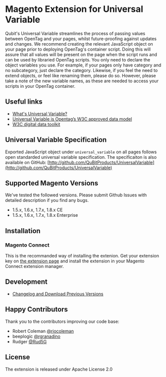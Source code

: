 # Magento Extension for Universal Variable

Qubit's Universal Variable streamlines the process of passing values between OpenTag and your pages, whilst future-proofing against updates and changes. We recommend creating the relevant JavaScript object on your page prior to deploying OpenTag's container script. Doing this will assure that all values will be present on the page when the script runs and can be used by libraried OpenTag scripts. You only need to declare the object variables you use. For example, if your pages only have category and no subcategory, just declare the category. Likewise, if you feel the need to extend objects, or feel like renaming them, please do so. However, please take a note of the new variable names, as these are needed to access your scripts in your OpenTag container.

## Useful links

 * [What's Universal Variable?](http://tools.qubitproducts.com/uv/developers/) 
 * [Universal Variable is Opentag’s W3C approved data model](http://www.qubitproducts.com/tag-management/data-model)
 * [W3C digital data toolkit](http://www.w3cdigitaldatatoolkit.com/)
 

## Universal Variable Specification
Exported JavaScript object under `universal_variable` on all pages follows open standarded universal variable specification. The specificaiton is also available on GitHub:
[http://github.com/QuBitProducts/UniversalVariable](http://github.com/QuBitProducts/UniversalVariable)

## Supported Magento Versions

We've tested the followed versions. Please submit Github Issues with detailed description if you find any bugs.

 * 1.5.x, 1.6.x, 1.7.x, 1.8.x CE
 * 1.5.x, 1.6.x, 1.7.x, 1.8.x Enterprise

## Installation

### Magento Connect

This is the recommanded way of installing the extenion. Get your extension key on [the extension page](http://www.magentocommerce.com/magento-connect/catalog/product/view/id/13932/s/qubit-universal-variable-9450/) and install the extension in your Magento Connect extension manager.

## Development

 * [Changelog and Download Previous Versions](https://github.com/QubitProducts/UniversalVariable-Magento-Extension/blob/master/CHANGELOG.md)

## Happy Contributors

Thank you to the contributors improving our code base:

* Robert Coleman [@rjocoleman](https://github.com/rjocoleman)
* beeplogic [@rgranadino](https://github.com/rgranadino)
* Rudger [@Rud5G](https://github.com/Rud5G)

## License

The extension is released under Apache License 2.0
